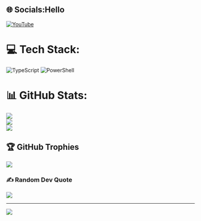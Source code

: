 
## 🌐 Socials:Hello
[![YouTube](https://img.shields.io/badge/YouTube-%23FF0000.svg?logo=YouTube&logoColor=white)](https://youtube.com/@xczx) 

# 💻 Tech Stack:
![TypeScript](https://img.shields.io/badge/typescript-%23007ACC.svg?style=for-the-badge&logo=typescript&logoColor=white) ![PowerShell](https://img.shields.io/badge/PowerShell-%235391FE.svg?style=for-the-badge&logo=powershell&logoColor=white)
# 📊 GitHub Stats:
![](https://github-readme-stats.vercel.app/api?username=KOtiyaReba&theme=dark&hide_border=false&include_all_commits=true&count_private=true)<br/>
![](https://github-readme-streak-stats.herokuapp.com/?user=KOtiyaReba&theme=dark&hide_border=false)<br/>
![](https://github-readme-stats.vercel.app/api/top-langs/?username=KOtiyaReba&theme=dark&hide_border=false&include_all_commits=true&count_private=true&layout=compact)

## 🏆 GitHub Trophies
![](https://github-profile-trophy.vercel.app/?username=KOtiyaReba&theme=shadow_blue&no-frame=false&no-bg=false&margin-w=4)

### ✍️ Random Dev Quote
![](https://quotes-github-readme.vercel.app/api?type=vetical&theme=dark)

---
[![](https://visitcount.itsvg.in/api?id=KOtiyaReba&icon=0&color=0)](https://visitcount.itsvg.in)

<!-- Proudly created with GPRM ( https://gprm.itsvg.in ) -->
